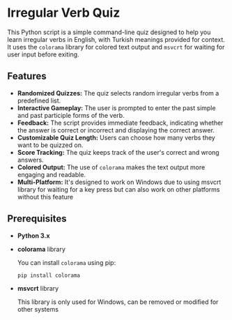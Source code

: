 # Irregular Verb Quiz

This Python script is a simple command-line quiz designed to help you learn irregular verbs in English, with Turkish meanings provided for context. It uses the `colorama` library for colored text output and `msvcrt` for waiting for user input before exiting.

## Features

- **Randomized Quizzes:** The quiz selects random irregular verbs from a predefined list.
- **Interactive Gameplay:** The user is prompted to enter the past simple and past participle forms of the verb.
- **Feedback:** The script provides immediate feedback, indicating whether the answer is correct or incorrect and displaying the correct answer.
- **Customizable Quiz Length:** Users can choose how many verbs they want to be quizzed on.
- **Score Tracking:** The quiz keeps track of the user's correct and wrong answers.
- **Colored Output:** The use of `colorama` makes the text output more engaging and readable.
- **Multi-Platform:** It's designed to work on Windows due to using msvcrt library for waiting for a key press but can also work on other platforms without this feature

## Prerequisites

- **Python 3.x**
- **colorama** library

    You can install `colorama` using pip:

    ```bash
    pip install colorama
    ```
- **msvcrt** library

    This library is only used for Windows, can be removed or modified for other systems
